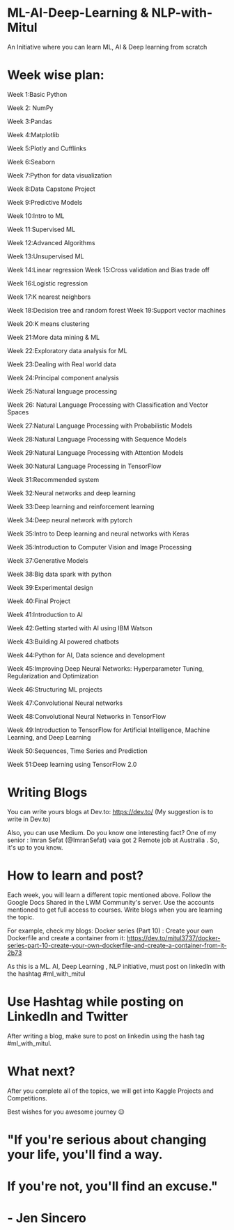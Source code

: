 # ML-AI-Deep-Learning & NLP-with-Mitul
An Initiative where you can learn ML, AI &amp; Deep learning from scratch


# Week wise plan:

Week 1:Basic Python

Week 2: NumPy

Week 3:Pandas

Week 4:Matplotlib


Week 5:Plotly and Cufflinks

Week 6:Seaborn

Week 7:Python for data visualization

Week 8:Data Capstone Project


Week 9:Predictive Models

Week 10:Intro to ML


Week 11:Supervised ML


Week 12:Advanced Algorithms


Week 13:Unsupervised ML


Week 14:Linear regression
Week 15:Cross validation and Bias trade off

Week 16:Logistic regression


Week 17:K nearest neighbors


Week 18:Decision tree and random forest
Week 19:Support vector machines

Week 20:K means clustering

Week 21:More data mining & ML 

Week 22:Exploratory data analysis for ML



Week 23:Dealing with Real world data

Week 24:Principal component analysis

Week 25:Natural language processing

Week 26: Natural Language Processing with Classification and Vector Spaces

Week 27:Natural Language Processing with Probabilistic Models

Week 28:Natural Language Processing with Sequence Models

Week 29:Natural Language Processing with Attention Models

Week 30:Natural Language Processing in TensorFlow

Week 31:Recommended system

Week 32:Neural networks  and deep learning


Week 33:Deep learning and reinforcement learning

Week 34:Deep neural network with pytorch

Week 35:Intro to Deep  learning and neural networks with Keras

Week 35:Introduction to Computer Vision and Image Processing


Week 37:Generative Models

Week 38:Big data spark with python

Week 39:Experimental design

Week 40:Final Project

Week 41:Introduction to AI


Week 42:Getting started with AI using IBM Watson

Week 43:Building AI powered chatbots

Week 44:Python for AI, Data science and development

Week 45:Improving Deep Neural Networks: Hyperparameter Tuning, Regularization and Optimization

Week 46:Structuring ML projects

Week 47:Convolutional Neural networks


Week 48:Convolutional Neural Networks in TensorFlow

Week 49:Introduction to TensorFlow for Artificial Intelligence, Machine Learning, and Deep Learning

Week 50:Sequences, Time Series and Prediction

Week 51:Deep learning using TensorFlow 2.0



# Writing Blogs
You can write yours blogs at Dev.to: https://dev.to/ (My suggestion is to write in Dev.to)

Also, you can use Medium. Do you know one interesting fact?
One of my senior : Imran Sefat (@ImranSefat) vaia got 2 Remote job at Australia . So, it's up to you know. 


# How to learn and post?
Each week, you will learn a different topic mentioned above. Follow the Google Docs Shared in the LWM Community's server. Use the accounts mentioned to get full access to courses. Write blogs when you are learning the topic.

For example, check my blogs: 
Docker series (Part 10) : Create your own Dockerfile and create a container from it: https://dev.to/mitul3737/docker-series-part-10-create-your-own-dockerfile-and-create-a-container-from-it-2b73

As this is a ML. AI, Deep Learning , NLP initiative, must post on linkedIn with the hashtag #ml_with_mitul


# Use Hashtag while posting on LinkedIn and Twitter

After writing a blog, make sure to post on linkedin using the hash tag #ml_with_mitul.



# What next?
After you complete all of the topics, we will get into Kaggle Projects and Competitions. 


Best wishes for you awesome journey 😉

# "If you're serious about changing your life, you'll find a way. 
# If you're not, you'll find an excuse."
#                         - Jen Sincero

